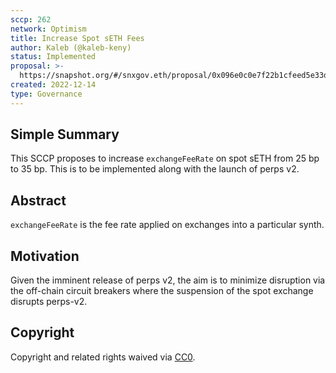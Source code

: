 ```yaml
---
sccp: 262
network: Optimism
title: Increase Spot sETH Fees
author: Kaleb (@kaleb-keny)
status: Implemented
proposal: >-
  https://snapshot.org/#/snxgov.eth/proposal/0x096e0c0e7f22b1cfeed5e33d25ea94db2be936aa37161b857273906f8274794d
created: 2022-12-14
type: Governance
---
```


## Simple Summary

<!--"If you can't explain it simply, you don't understand it well enough." Provide a simplified and layman-accessible explanation of the SCCP.-->

This SCCP proposes to increase `exchangeFeeRate` on spot sETH from 25 bp to 35 bp. This is to be implemented along with the launch of perps v2.

## Abstract

<!--A short (~200 word) description of the variable change proposed.-->

`exchangeFeeRate` is the fee rate applied on exchanges into a particular synth. 

## Motivation

<!--The motivation is critical for SCCPs that want to update variables within Synthetix. It should clearly explain why the existing variable is not incentive aligned. SCCP submissions without sufficient motivation may be rejected outright.-->

Given the imminent release of perps v2, the aim is to minimize disruption via the off-chain circuit breakers where the suspension of the  spot exchange disrupts perps-v2.

## Copyright

Copyright and related rights waived via [CC0](https://creativecommons.org/publicdomain/zero/1.0/).
